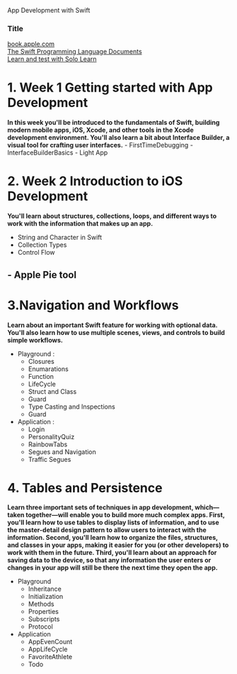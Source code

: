 App Development with Swift
### Title
<a href="https://books.apple.com/us/book/app-development-with-swift/id1219117996" target="_blank" title="Book on IOS"> book.apple.com </a>
</br>
<a href="https://docs.swift.org/swift-book"> The Swift Programming Language Documents </a>
</br> 
<a href="https://www.sololearn.com/User/Login/?ReturnUrl=2fPlay%2fSwift"> Learn and test with Solo Learn </a>

<h1>1. Week 1 Getting started with App Development </h1>
<b>In this week you'll be introduced to the fundamentals of Swift, building modern mobile apps, iOS, Xcode, and other tools in the Xcode development environment. You'll also learn a bit about Interface Builder, a visual tool for crafting user interfaces.</b>
- FirstTimeDebugging
- InterfaceBuilderBasics
- Light App

<h1>2. Week 2 Introduction to iOS Development </h1>
<b>You'll learn about structures, collections, loops, and different ways to work with the information that makes up an app.</b>

- String and Character in Swift
- Collection Types
- Control Flow
<h2> - Apple Pie tool </h2>

<h1>3.Navigation and Workflows </h1>
<b>Learn about an important Swift feature for working with optional data. You'll also learn how to use multiple scenes, views, and controls to build simple workflows.</b>

- Playground : 
    + Closures
    + Enumarations
    + Function
    + LifeCycle
    + Struct and Class
    + Guard
    + Type Casting and Inspections
    + Guard
- Application :
    + Login
    + PersonalityQuiz
    + RainbowTabs
    + Segues and Navigation
    + Traffic Segues

<h1>4. Tables and Persistence </h1>
 <b>Learn three important sets of techniques in app development, which—taken together—will enable you to build more much complex apps. First, you'll learn how to use tables to display lists of information, and to use the master-detail design pattern to allow users to interact with the information. Second, you'll learn how to organize the files, structures, and classes in your apps, making it easier for you (or other developers) to work with them in the future. Third, you'll learn about an approach for saving data to the device, so that any information the user enters or changes in your app will still be there the next time they open the app.</b>
 
 - Playground
    + Inheritance 
    + Initialization
    + Methods
    + Properties
    + Subscripts
    + Protocol
 - Application
    + AppEvenCount
    + AppLifeCycle
    + FavoriteAthlete
    + Todo

